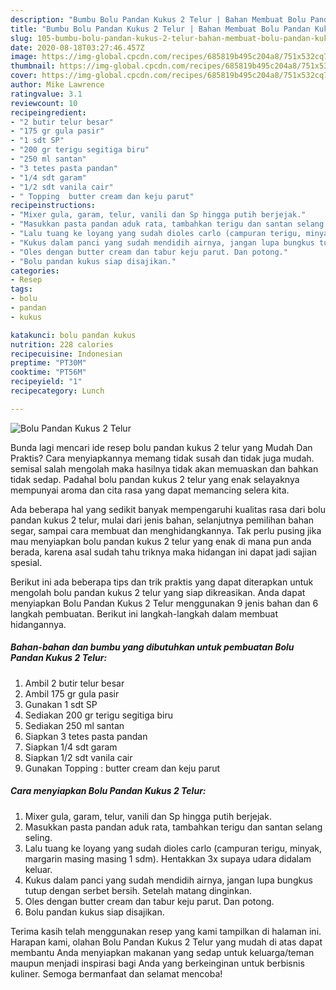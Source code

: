 ```yaml
---
description: "Bumbu Bolu Pandan Kukus 2 Telur | Bahan Membuat Bolu Pandan Kukus 2 Telur Yang Lezat Sekali"
title: "Bumbu Bolu Pandan Kukus 2 Telur | Bahan Membuat Bolu Pandan Kukus 2 Telur Yang Lezat Sekali"
slug: 105-bumbu-bolu-pandan-kukus-2-telur-bahan-membuat-bolu-pandan-kukus-2-telur-yang-lezat-sekali
date: 2020-08-18T03:27:46.457Z
image: https://img-global.cpcdn.com/recipes/685819b495c204a8/751x532cq70/bolu-pandan-kukus-2-telur-foto-resep-utama.jpg
thumbnail: https://img-global.cpcdn.com/recipes/685819b495c204a8/751x532cq70/bolu-pandan-kukus-2-telur-foto-resep-utama.jpg
cover: https://img-global.cpcdn.com/recipes/685819b495c204a8/751x532cq70/bolu-pandan-kukus-2-telur-foto-resep-utama.jpg
author: Mike Lawrence
ratingvalue: 3.1
reviewcount: 10
recipeingredient:
- "2 butir telur besar"
- "175 gr gula pasir"
- "1 sdt SP"
- "200 gr terigu segitiga biru"
- "250 ml santan"
- "3 tetes pasta pandan"
- "1/4 sdt garam"
- "1/2 sdt vanila cair"
- " Topping  butter cream dan keju parut"
recipeinstructions:
- "Mixer gula, garam, telur, vanili dan Sp hingga putih berjejak."
- "Masukkan pasta pandan aduk rata, tambahkan terigu dan santan selang seling."
- "Lalu tuang ke loyang yang sudah dioles carlo (campuran terigu, minyak, margarin masing masing 1 sdm). Hentakkan 3x supaya udara didalam keluar."
- "Kukus dalam panci yang sudah mendidih airnya, jangan lupa bungkus tutup dengan serbet bersih. Setelah matang dinginkan."
- "Oles dengan butter cream dan tabur keju parut. Dan potong."
- "Bolu pandan kukus siap disajikan."
categories:
- Resep
tags:
- bolu
- pandan
- kukus

katakunci: bolu pandan kukus 
nutrition: 228 calories
recipecuisine: Indonesian
preptime: "PT30M"
cooktime: "PT56M"
recipeyield: "1"
recipecategory: Lunch

---
```



![Bolu Pandan Kukus 2 Telur](https://img-global.cpcdn.com/recipes/685819b495c204a8/751x532cq70/bolu-pandan-kukus-2-telur-foto-resep-utama.jpg)

Bunda lagi mencari ide resep bolu pandan kukus 2 telur yang Mudah Dan Praktis? Cara menyiapkannya memang tidak susah dan tidak juga mudah. semisal salah mengolah maka hasilnya tidak akan memuaskan dan bahkan tidak sedap. Padahal bolu pandan kukus 2 telur yang enak selayaknya mempunyai aroma dan cita rasa yang dapat memancing selera kita.

Ada beberapa hal yang sedikit banyak mempengaruhi kualitas rasa dari bolu pandan kukus 2 telur, mulai dari jenis bahan, selanjutnya pemilihan bahan segar, sampai cara membuat dan menghidangkannya. Tak perlu pusing jika mau menyiapkan bolu pandan kukus 2 telur yang enak di mana pun anda berada, karena asal sudah tahu triknya maka hidangan ini dapat jadi sajian spesial.




Berikut ini ada beberapa tips dan trik praktis yang dapat diterapkan untuk mengolah bolu pandan kukus 2 telur yang siap dikreasikan. Anda dapat menyiapkan Bolu Pandan Kukus 2 Telur menggunakan 9 jenis bahan dan 6 langkah pembuatan. Berikut ini langkah-langkah dalam membuat hidangannya.

<!--inarticleads1-->

##### Bahan-bahan dan bumbu yang dibutuhkan untuk pembuatan Bolu Pandan Kukus 2 Telur:

1. Ambil 2 butir telur besar
1. Ambil 175 gr gula pasir
1. Gunakan 1 sdt SP
1. Sediakan 200 gr terigu segitiga biru
1. Sediakan 250 ml santan
1. Siapkan 3 tetes pasta pandan
1. Siapkan 1/4 sdt garam
1. Siapkan 1/2 sdt vanila cair
1. Gunakan  Topping : butter cream dan keju parut




<!--inarticleads2-->

##### Cara menyiapkan Bolu Pandan Kukus 2 Telur:

1. Mixer gula, garam, telur, vanili dan Sp hingga putih berjejak.
1. Masukkan pasta pandan aduk rata, tambahkan terigu dan santan selang seling.
1. Lalu tuang ke loyang yang sudah dioles carlo (campuran terigu, minyak, margarin masing masing 1 sdm). Hentakkan 3x supaya udara didalam keluar.
1. Kukus dalam panci yang sudah mendidih airnya, jangan lupa bungkus tutup dengan serbet bersih. Setelah matang dinginkan.
1. Oles dengan butter cream dan tabur keju parut. Dan potong.
1. Bolu pandan kukus siap disajikan.




Terima kasih telah menggunakan resep yang kami tampilkan di halaman ini. Harapan kami, olahan Bolu Pandan Kukus 2 Telur yang mudah di atas dapat membantu Anda menyiapkan makanan yang sedap untuk keluarga/teman maupun menjadi inspirasi bagi Anda yang berkeinginan untuk berbisnis kuliner. Semoga bermanfaat dan selamat mencoba!
